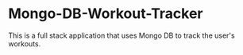 # Mongo-DB-Workout-Tracker
This is a full stack application that uses Mongo DB to track the user's workouts.
